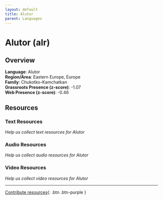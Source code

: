 ```yaml
---
layout: default
title: Alutor
parent: Languages
---
```


# Alutor (alr)

## Overview

**Language**: Alutor  
**Region/Area**: Eastern Europe, Europe  
**Family**: Chukotko-Kamchatkan  
**Grassroots Presence (z-score)**: -1.07  
**Web Presence (z-score)**: -0.46  

## Resources

### Text Resources
*Help us collect text resources for Alutor*

### Audio Resources
*Help us collect audio resources for Alutor*

### Video Resources
*Help us collect video resources for Alutor*

---

[Contribute resources](https://forms.office.com/e/1SfLJx3u1r){: .btn .btn-purple }
